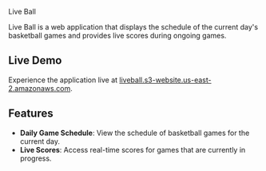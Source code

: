 Live Ball

Live Ball is a web application that displays the schedule of the current day's basketball games and provides live scores during ongoing games.

## Live Demo

Experience the application live at [liveball.s3-website.us-east-2.amazonaws.com](http://liveball.s3-website.us-east-2.amazonaws.com).

## Features

- **Daily Game Schedule**: View the schedule of basketball games for the current day.
- **Live Scores**: Access real-time scores for games that are currently in progress.
